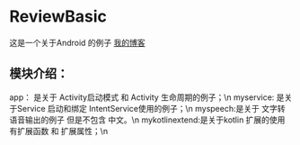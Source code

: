 # ReviewBasic
这是一个关于Android 的例子
[我的博客](https://juejin.im/user/5afe63d26fb9a07ac48042ae/posts)
## 模块介绍：
app： 是关于  Activity启动模式 和 Activity 生命周期的例子；\n
myservice: 是关于Service 启动和绑定  IntentService使用的例子；\n
myspeech:是关于 文字转语音输出的例子  但是不包含 中文。\n
mykotlinextend:是关于kotlin 扩展的使用   有扩展函数 和 扩展属性；\n
